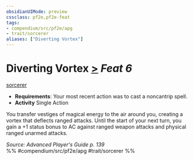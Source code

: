 ```yaml
---
obsidianUIMode: preview
cssclass: pf2e,pf2e-feat
tags:
- compendium/src/pf2e/apg
- trait/sorcerer
aliases: ["Diverting Vortex"]
---
```

# Diverting Vortex  [>](rules/core-rulebook/chapter-9-playing-the-game.md#Actions "Single Action") *Feat 6*  
[sorcerer](rules/traits/sorcerer.md)  

- **Requirements**: Your most recent action was to cast a noncantrip spell.
- **Activity** Single Action

You transfer vestiges of magical energy to the air around you, creating a vortex that deflects ranged attacks. Until the start of your next turn, you gain a +1 status bonus to AC against ranged weapon attacks and physical ranged unarmed attacks.

*Source: Advanced Player's Guide p. 139*  
%% #compendium/src/pf2e/apg #trait/sorcerer %%